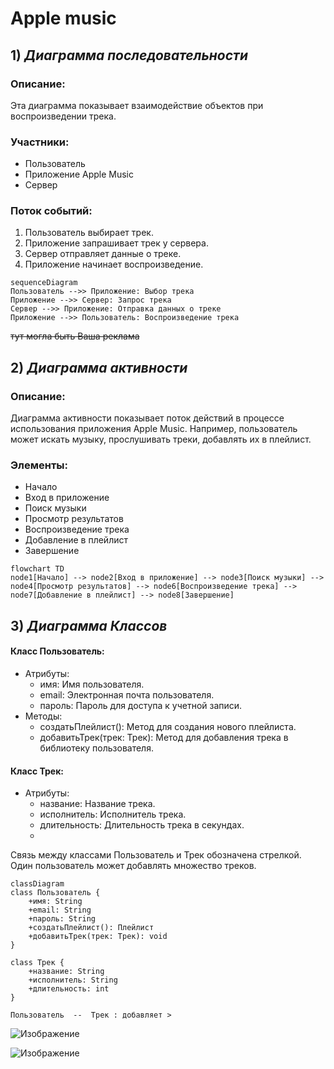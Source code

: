 # Apple music #
## 1) *Диаграмма последовательности* ##
### Описание: ###
Эта диаграмма показывает взаимодействие объектов при воспроизведении трека.

### Участники: ###
- Пользователь
- Приложение Apple Music
- Сервер

### Поток событий: ###
1. Пользователь выбирает трек.
2. Приложение запрашивает трек у сервера.
3. Сервер отправляет данные о треке.
4. Приложение начинает воспроизведение.
```mermaid
sequenceDiagram
Пользователь -->> Приложение: Выбор трека
Приложение -->> Сервер: Запрос трека
Сервер -->> Приложение: Отправка данных о треке
Приложение -->> Пользователь: Воспроизведение трека
```
~~тут могла быть Ваша реклама~~

## 2) *Диаграмма активности* ##
### Описание: ###
Диаграмма активности показывает поток действий в процессе использования приложения Apple Music. Например, пользователь может искать музыку, прослушивать треки, добавлять их в плейлист.

### Элементы: ###
- Начало
- Вход в приложение
- Поиск музыки
- Просмотр результатов
- Воспроизведение трека
- Добавление в плейлист
- Завершение
```mermaid
flowchart TD
node1[Начало] --> node2[Вход в приложение] --> node3[Поиск музыки] --> node4[Просмотр результатов] --> node6[Воспроизведение трека] --> node7[Добавление в плейлист] --> node8[Завершение]

```

## 3) *Диаграмма Классов* ##
#### Класс Пользователь:
  - Атрибуты:
    - имя: Имя пользователя.
    - email: Электронная почта пользователя.
    - пароль: Пароль для доступа к учетной записи.
  - Методы:
    - создатьПлейлист(): Метод для создания нового плейлиста.
    - добавитьТрек(трек: Трек): Метод для добавления трека в библиотеку пользователя.

#### Класс Трек:
  - Атрибуты:
    - название: Название трека.
    - исполнитель: Исполнитель трека.
    - длительность: Длительность трека в секундах.
    - 
Связь между классами Пользователь и Трек обозначена стрелкой. Один пользователь может добавлять множество треков.
```mermaid
classDiagram
class Пользователь {
    +имя: String
    +email: String
    +пароль: String
    +создатьПлейлист(): Плейлист
    +добавитьТрек(трек: Трек): void
}

class Трек {
    +название: String
    +исполнитель: String
    +длительность: int
}

Пользователь  --  Трек : добавляет >
```

![Изображение](https://i.pinimg.com/564x/45/c1/96/45c196c13dc42bee579f18b1ac305090.jpg)


![Изображение](https://i.pinimg.com/564x/32/3a/a7/323aa75b9fd6fe2a696733a36623dd05.jpg)
